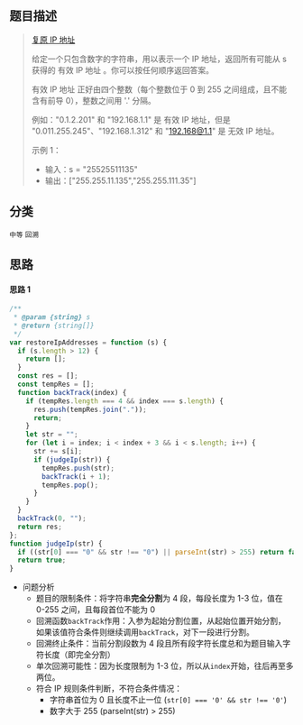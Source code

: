 ## 题目描述

> [复原 IP 地址](https://leetcode-cn.com/problems/restore-ip-addresses/)
>
> 给定一个只包含数字的字符串，用以表示一个 IP 地址，返回所有可能从 s 获得的 有效 IP 地址 。你可以按任何顺序返回答案。
>
> 有效 IP 地址 正好由四个整数（每个整数位于 0 到 255 之间组成，且不能含有前导 0），整数之间用 '.' 分隔。
>
> 例如："0.1.2.201" 和 "192.168.1.1" 是 有效 IP 地址，但是 "0.011.255.245"、"192.168.1.312" 和 "192.168@1.1" 是 无效 IP 地址。
>
> 示例 1：
>
> - 输入：s = "25525511135"
> - 输出：["255.255.11.135","255.255.111.35"]

## 分类

`中等` `回溯`

## 思路

#### 思路 1

```javascript
/**
 * @param {string} s
 * @return {string[]}
 */
var restoreIpAddresses = function (s) {
  if (s.length > 12) {
    return [];
  }
  const res = [];
  const tempRes = [];
  function backTrack(index) {
    if (tempRes.length === 4 && index === s.length) {
      res.push(tempRes.join("."));
      return;
    }
    let str = "";
    for (let i = index; i < index + 3 && i < s.length; i++) {
      str += s[i];
      if (judgeIp(str)) {
        tempRes.push(str);
        backTrack(i + 1);
        tempRes.pop();
      }
    }
  }
  backTrack(0, "");
  return res;
};
function judgeIp(str) {
  if ((str[0] === "0" && str !== "0") || parseInt(str) > 255) return false;
  return true;
}
```

- 问题分析
  - 题目的限制条件：将字符串**完全分割**为 4 段，每段长度为 1-3 位，值在 0-255 之间，且每段首位不能为 0
  - 回溯函数`backTrack`作用：入参为起始分割位置，从起始位置开始分割，如果该值符合条件则继续调用`backTrack`，对下一段进行分割。
  - 回溯终止条件：当前分割段数为 4 段且所有段字符长度总和为题目输入字符长度（即完全分割）
  - 单次回溯可能性：因为长度限制为 1-3 位，所以从`index`开始，往后再至多两位。
  - 符合 IP 规则条件判断，不符合条件情况：
    - 字符串首位为 0 且长度不止一位 (`str[0] === '0' && str !== '0'`)
    - 数字大于 255 (parseInt(str) > 255)
